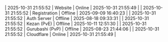 | 2025-10-31 21:55:52 | Website | Online | 2025-10-31 21:55:49 |
| 2025-10-31 21:55:52 | Registration | Offline | 2025-09-09 16:40:23 |
| 2025-10-31 21:55:52 | Auth Server | Offline | 2025-08-18 09:33:31 |
| 2025-10-31 21:55:52 | Kezan (PvE) | Offline | 2025-10-11 12:51:30 |
| 2025-10-31 21:55:52 | Gurubashi (PvP) | Offline | 2025-08-23 21:44:06 |
| 2025-10-31 21:55:52 | Cloudflare | Online | 2025-10-31 21:55:49 |
